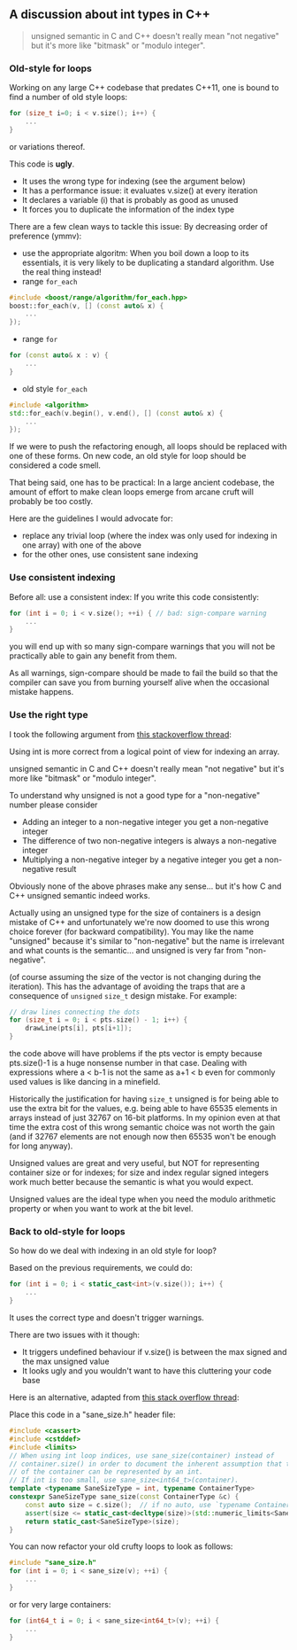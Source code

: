 ## A discussion about int types in C++

> unsigned semantic in C and C++ doesn't really mean "not negative" but it's more like "bitmask" or "modulo integer".

### Old-style for loops

Working on any large C++ codebase that predates C++11, one is bound to find a number of old style loops:<br/>

~~~ C++
for (size_t i=0; i < v.size(); i++) {
    ...
}
~~~
or variations thereof.

This code is **ugly**.
- It uses the wrong type for indexing (see the argument below)
- It has a performance issue: it evaluates v.size() at every iteration
- It declares a variable (i) that is probably as good as unused
- It forces you to duplicate the information of the index type

There are a few clean ways to tackle this issue:
By decreasing order of preference (ymmv):

- use the appropriate algoritm:
  When you boil down a loop to its essentials, it is very likely to be duplicating a standard algorithm. Use the real thing instead!
- range `for_each`<br/>

~~~ C++
#include <boost/range/algorithm/for_each.hpp>
boost::for_each(v, [] (const auto& x) {
    ...
});
~~~
- range `for`<br/>

~~~ C++
for (const auto& x : v) {
    ...
}
~~~
- old style `for_each`<br/>

~~~ C++
#include <algorithm>
std::for_each(v.begin(), v.end(), [] (const auto& x) {
    ...
});
~~~
If we were to push the refactoring enough, all loops should be replaced with one of these forms. On new code, an old style for loop should be considered a code smell.

That being said, one has to be practical:
In a large ancient codebase, the amount of effort to make clean loops emerge from arcane cruft will probably be too costly.

Here are the guidelines I would advocate for:
- replace any trivial loop (where the index was only used for indexing in one array) with one of the above
- for the other ones, use consistent sane indexing

### Use consistent indexing

Before all: use a consistent index:
If you write this code consistently:

~~~ C++
for (int i = 0; i < v.size(); ++i) { // bad: sign-compare warning
    ...
}
~~~
you will end up with so many sign-compare warnings that you will not be practically able to gain any benefit from them.

As all warnings, sign-compare should be made to fail the build so that the compiler can save you from burning yourself alive when the occasional mistake happens.

### Use the right type

I took the following argument from [this stackoverflow thread](http://stackoverflow.com/questions/7488837/why-is-int-rather-than-unsigned-int-used-for-c-and-c-for-loops):

Using int is more correct from a logical point of view for indexing an array.

unsigned semantic in C and C++ doesn't really mean "not negative" but it's more like "bitmask" or "modulo integer".

To understand why unsigned is not a good type for a "non-negative" number please consider
- Adding an integer to a non-negative integer you get a non-negative integer
- The difference of two non-negative integers is always a non-negative integer
- Multiplying a non-negative integer by a negative integer you get a non-negative result

Obviously none of the above phrases make any sense... but it's how C and C++ unsigned semantic indeed works.

Actually using an unsigned type for the size of containers is a design mistake of C++ and unfortunately we're now doomed to use this wrong choice forever (for backward compatibility). You may like the name "unsigned" because it's similar to "non-negative" but the name is irrelevant and what counts is the semantic... and unsigned is very far from "non-negative".

(of course assuming the size of the vector is not changing during the iteration). This has the advantage of avoiding the traps that are a consequence of `unsigned` `size_t` design mistake. For example:

~~~ C++
// draw lines connecting the dots
for (size_t i = 0; i < pts.size() - 1; i++) {
    drawLine(pts[i], pts[i+1]);
}
~~~

the code above will have problems if the pts vector is empty because pts.size()-1 is a huge nonsense number in that case. Dealing with expressions where a < b-1 is not the same as a+1 < b even for commonly used values is like dancing in a minefield.

Historically the justification for having `size_t` unsigned is for being able to use the extra bit for the values, e.g. being able to have 65535 elements in arrays instead of just 32767 on 16-bit platforms. In my opinion even at that time the extra cost of this wrong semantic choice was not worth the gain (and if 32767 elements are not enough now then 65535 won't be enough for long anyway).

Unsigned values are great and very useful, but NOT for representing container size or for indexes; for size and index regular signed integers work much better because the semantic is what you would expect.

Unsigned values are the ideal type when you need the modulo arithmetic property or when you want to work at the bit level.

### Back to old-style for loops

So how do we deal with indexing in an old style for loop?

Based on the previous requirements, we could do:

~~~ C++
for (int i = 0; i < static_cast<int>(v.size()); i++) {
    ...
}
~~~
It uses the correct type and doesn't trigger warnings.

There are two issues with it though:
- It triggers undefined behaviour if v.size() is between the max signed and the max unsigned value
- It looks ugly and you wouldn't want to have this cluttering your code base

Here is an alternative, adapted from [this stack overflow thread](http://stackoverflow.com/questions/7443222/how-do-i-deal-with-signed-unsigned-mismatch-warnings-c4018):

Place this code in a "sane_size.h" header file:

~~~ C++
#include <cassert>
#include <cstddef>
#include <limits>
// When using int loop indices, use sane_size(container) instead of
// container.size() in order to document the inherent assumption that the size
// of the container can be represented by an int.
// If int is too small, use sane_size<int64_t>(container).
template <typename SaneSizeType = int, typename ContainerType>
constexpr SaneSizeType sane_size(const ContainerType &c) {
    const auto size = c.size();  // if no auto, use `typename ContainerType::size_type`
    assert(size <= static_cast<decltype(size)>(std::numeric_limits<SaneSizeType>::max()));
    return static_cast<SaneSizeType>(size);
}
~~~

You can now refactor your old crufty loops to look as follows:

~~~ C++
#include "sane_size.h"
for (int i = 0; i < sane_size(v); ++i) {
    ...
}
~~~

or for very large containers:

~~~ C++
for (int64_t i = 0; i < sane_size<int64_t>(v); ++i) {
    ...
}
~~~
